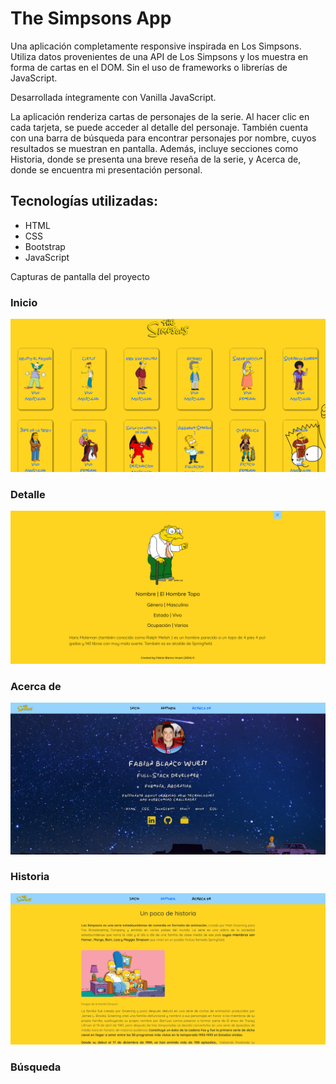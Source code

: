 <h1>The Simpsons App</h1>

<p>Una aplicación completamente responsive inspirada en Los Simpsons. Utiliza datos provenientes de una API de Los Simpsons y los muestra en forma de cartas en el DOM. Sin el uso de frameworks o librerías de JavaScript.</p>
    
<p>Desarrollada íntegramente con Vanilla JavaScript.</p>
    
<p>La aplicación renderiza cartas de personajes de la serie. Al hacer clic en cada tarjeta, se puede acceder al detalle del personaje. También cuenta con una barra de búsqueda para encontrar personajes por nombre, cuyos resultados se muestran en pantalla. Además, incluye secciones como Historia, donde se presenta una breve reseña de la serie, y Acerca de, donde se encuentra mi presentación personal.</p>

<h2>Tecnologías utilizadas:</h2>

<ul>
  <li>HTML</li>
  <li>CSS</li>
  <li>Bootstrap</li>
  <li>JavaScript</li>
</ul>

<span>Capturas de pantalla del proyecto</span>

<h3>Inicio</h3>
<img src="assets/img/Captura de pantalla 2024-04-30 042641.png" alt="Captura de pantalla del proyecto">
<h3>Detalle</h3>
<img src="assets/img/Captura de pantalla 2024-06-05 141223.png" alt="Captura de pantalla del proyecto">
<h3>Acerca de</h3>
<img src="assets/img/Captura de pantalla 2024-04-30 042906.png" alt="Captura de pantalla del proyecto">
<h3>Historia</h3>
<img src="assets/img/Captura de pantalla 2024-06-06 034804.png" alt="Captura de pantalla del proyecto">
<h3>Búsqueda</h3>
<img src="/assets//img//Captura de pantalla 2024-06-15 100653.png" alt="Captura de pantalla del proyecto>
